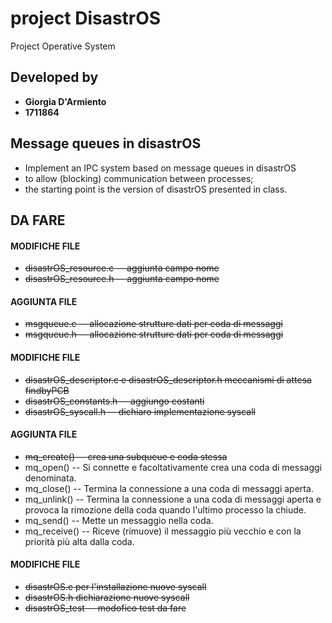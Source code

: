 # project DisastrOS

Project Operative System

## Developed by
- **Giorgia D'Armiento**
- **1711864**

## Message queues in disastrOS 
- Implement an IPC system based on message queues in disastrOS
- to allow (blocking) communication between processes;
- the starting point is the version of disastrOS presented in class.

## DA FARE

#### MODIFICHE FILE
- <del>disastrOS_resource.c -- aggiunta campo nome</del>
- <del>disastrOS_resource.h -- aggiunta campo nome</del> 

#### AGGIUNTA FILE
- <del>msgqueue.c -- allocazione strutture dati per coda di messaggi</del>
- <del>msgqueue.h -- allocazione strutture dati per coda di messaggi</del>

#### MODIFICHE FILE
- <del>disastrOS_descriptor.c e disastrOS_descriptor.h meccanismi di attesa findbyPCB</del>
- <del>disastrOS_constants.h -- aggiungo costanti</del>
- <del>disastrOS_syscall.h -- dichiaro implementazione syscall</del>

#### AGGIUNTA FILE
- <del>mq_create() -- crea una subqueue e coda stessa</del>
- mq_open() -- Si connette e facoltativamente crea una coda di messaggi denominata.
- mq_close() -- Termina la connessione a una coda di messaggi aperta.
- mq_unlink() -- Termina la connessione a una coda di messaggi aperta e provoca la rimozione della coda quando l'ultimo processo la chiude.
- mq_send() -- Mette un messaggio nella coda.
- mq_receive() -- Riceve (rimuove) il messaggio più vecchio e con la priorità più alta dalla coda.

#### MODIFICHE FILE
- <del>disastrOS.c per l'installazione nuove syscall</del>
- <del>disastrOS.h dichiarazione nuove syscall</del>
- <del>disastrOS_test -- modofico test da fare</del>

